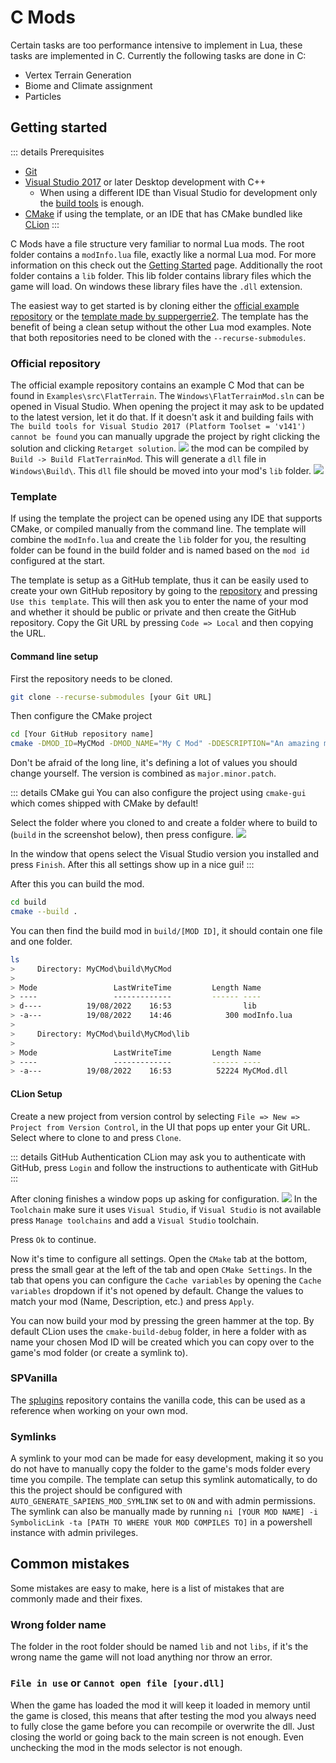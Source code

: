 # C Mods

Certain tasks are too performance intensive to implement in Lua, these tasks are implemented in C. 
Currently the following tasks are done in C: 
- Vertex Terrain Generation
- Biome and Climate assignment
- Particles

## Getting started

::: details Prerequisites
- [Git](https://git-scm.com/)
- [Visual Studio 2017](https://visualstudio.microsoft.com/) or later Desktop development with C++
    - When using a different IDE than Visual Studio for development only the [build tools](https://visualstudio.microsoft.com/downloads/?q=build+tools) is enough.
- [CMake](https://cmake.org/) if using the template, or an IDE that has CMake bundled like [CLion](https://www.jetbrains.com/clion/)
:::

C Mods have a file structure very familiar to normal Lua mods. The root folder contains a `modInfo.lua` file, exactly like a normal Lua mod. For more information on this check out the [Getting Started](/guide/getting-started) page. Additionally the root folder contains a `lib` folder. This lib folder contains library files which the game will load. On windows these library files have the `.dll` extension.

The easiest way to get started is by cloning either the [official example repository](https://github.com/Majic-Jungle/sapiens-mod-creation/) or the [template made by suppergerrie2](https://github.com/suppergerrie2/SapiensCModTemplate). The template has the benefit of being a clean setup without the other Lua mod examples. Note that both repositories need to be cloned with the `--recurse-submodules`.

### Official repository

The official example repository contains an example C Mod that can be found in `Examples\src\FlatTerrain`. 
The `Windows\FlatTerrainMod.sln` can be opened in Visual Studio.
When opening the project it may ask to be updated to the latest version, let it do that. If it doesn't ask it and building fails with `The build tools for Visual Studio 2017 (Platform Toolset = 'v141') cannot be found` you can manually upgrade the project by right clicking the solution and clicking `Retarget solution`.
![](/images/docs/c-mods/visual-studio-retarget-solution.png)
 the mod can be compiled by `Build -> Build FlatTerrainMod`. This will generate a `dll` file in `Windows\Build\`. This `dll` file should be moved into your mod's `lib` folder.
![](/images/docs/c-mods/visual-studio-build-menu.png)

### Template

If using the template the project can be opened using any IDE that supports CMake, or compiled manually from the command line.
The template will combine the `modInfo.lua` and create the `lib` folder for you, the resulting folder can be found in the build folder and is named based on the `mod id` configured at the start. 

The template is setup as a GitHub template, thus it can be easily used to create your own GitHub repository by going to the [repository](https://github.com/suppergerrie2/SapiensCModTemplate) and pressing `Use this template`. This will then ask you to enter the name of your mod and whether it should be public or private and then create the GitHub repository. Copy the Git URL by pressing `Code => Local` and then copying the URL. 

#### Command line setup

First the repository needs to be cloned.
```sh
git clone --recurse-submodules [your Git URL]
```

Then configure the CMake project
```sh
cd [Your GitHub repository name]
cmake -DMOD_ID=MyCMod -DMOD_NAME="My C Mod" -DDESCRIPTION="An amazing mod that does things in C" -DDEVELOPER="Me!" -DDEVELOPER_URL="https://example.com" -DPREVIEW_FILE="preview.png" -DMOD_MAJOR_VERSION=1 -DMOD_MINOR_VERSION=2 -DMOD_PATCH_VERSION=3 . -B build
```
Don't be afraid of the long line, it's defining a lot of values you should change yourself. The version is combined as `major.minor.patch`.

::: details CMake gui
You can also configure the project using `cmake-gui` which comes shipped with CMake by default!

Select the folder where you cloned to and create a folder where to build to (`build` in the screenshot below), then press configure.
![](/images/docs/c-mods/cmake-gui.png)

In the window that opens select the Visual Studio version you installed and press `Finish`. 
After this all settings show up in a nice gui!
:::

After this you can build the mod.
```sh
cd build
cmake --build .
```

You can then find the build mod in `build/[MOD ID]`, it should contain one file and one folder.

```sh
ls
>     Directory: MyCMod\build\MyCMod
> 
> Mode                 LastWriteTime         Length Name
> ----                 -------------         ------ ----
> d----          19/08/2022    16:53                lib
> -a---          19/08/2022    14:46            300 modInfo.lua
> 
>     Directory: MyCMod\build\MyCMod\lib
> 
> Mode                 LastWriteTime         Length Name
> ----                 -------------         ------ ----
> -a---          19/08/2022    16:53          52224 MyCMod.dll
```

#### CLion Setup

Create a new project from version control by selecting `File => New => Project from Version Control`, in the UI that pops up enter your Git URL. Select where to clone to and press `Clone`.

::: details GitHub Authentication
CLion may ask you to authenticate with GitHub, press `Login` and follow the instructions to authenticate with GitHub 
:::

After cloning finishes a window pops up asking for configuration.
![](/images/docs/c-mods/clion-open-project-wizard.png)
In the `Toolchain` make sure it uses `Visual Studio`, if `Visual Studio` is not available press `Manage toolchains` and add a `Visual Studio` toolchain.

Press `Ok` to continue.

Now it's time to configure all settings. Open the `CMake` tab at the bottom, press the small gear at the left of the tab and open `CMake Settings`. 
In the tab that opens you can configure the `Cache variables` by opening the `Cache variables` dropdown if it's not opened by default. Change the values to match your mod (Name, Description, etc.) and press `Apply`.

You can now build your mod by pressing the green hammer at the top. By default CLion uses the `cmake-build-debug` folder, in here a folder with as name your chosen Mod ID will be created which you can copy over to the game's mod folder (or create a symlink to).


### SPVanilla

The [splugins](https://github.com/Majic-Jungle/splugins/tree/main/SPVanilla) repository contains the vanilla code, this can be used as a reference when working on your own mod.

### Symlinks

A symlink to your mod can be made for easy development, making it so you do not have to manually copy the folder to the game's mods folder every time you compile. The template can setup this symlink automatically, to do this the project should be configured with `AUTO_GENERATE_SAPIENS_MOD_SYMLINK` set to `ON` and with admin permissions. The symlink can also be manually made by running `ni [YOUR MOD NAME] -i SymbolicLink -ta [PATH TO WHERE YOUR MOD COMPILES TO]` in a powershell instance with admin privileges.

## Common mistakes

Some mistakes are easy to make, here is a list of mistakes that are commonly made and their fixes.

### Wrong folder name
The folder in the root folder should be named `lib` and not `libs`, if it's the wrong name the game will not load anything nor throw an error.

### `File in use` or `Cannot open file [your.dll]` 
When the game has loaded the mod it will keep it loaded in memory until the game is closed, this means that after testing the mod you always need to fully close the game before you can recompile or overwrite the dll. Just closing the world or going back to the main screen is not enough.
Even unchecking the mod in the mods selector is not enough.
